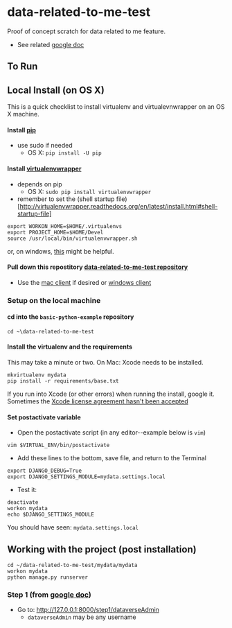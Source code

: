 # data-related-to-me-test

Proof of concept scratch for data related to me feature.  
- See related [google doc](https://docs.google.com/a/harvard.edu/document/d/1UcCtsPMxfHBd9ncXsFhbaofzkgn1NyiGzrZ0b0KqlWU/edit?usp=sharing)

## To Run


## Local Install (on OS X)

This is a quick checklist to install virtualenv and virtualevnwrapper on an OS X machine. 

#### Install [pip](http://pip.readthedocs.org/en/latest/installing.html)

* use sudo if needed
    * OS X: ```pip install -U pip```

#### Install [virtualenvwrapper](http://virtualenvwrapper.readthedocs.org/en/latest/install.html)

* depends on pip
    * OS X: ```sudo pip install virtualenvwrapper```
* remember to set the (shell startup file)[http://virtualenvwrapper.readthedocs.org/en/latest/install.html#shell-startup-file]
```
export WORKON_HOME=$HOME/.virtualenvs
export PROJECT_HOME=$HOME/Devel
source /usr/local/bin/virtualenvwrapper.sh
``` 
or, on windows, [this](http://stackoverflow.com/questions/2615968/installing-virtualenvwrapper-on-windows) might be helpful.

#### Pull down this repostitory [data-related-to-me-test repository](https://github.com/iqss/data-related-to-me-test)

* Use the [mac client](https://mac.github.com/) if desired or [windows client](https://windows.github.com/)

### Setup on the local machine

#### cd into the ```basic-python-example``` repository

```
cd ~\data-related-to-me-test
```

#### Install the virtualenv and the requirements

This may take a minute or two.  On Mac: Xcode needs to be installed.
    
```
mkvirtualenv mydata
pip install -r requirements/base.txt
```

If you run into Xcode (or other errors) when running the install, google it.  Sometimes the [Xcode license agreement hasn't been accepted](http://stackoverflow.com/questions/26197347/agreeing-to-the-xcode-ios-license-requires-admin-privileges-please-re-run-as-r/26197363#26197363)

#### Set postactivate variable

- Open the postactivate script (in any editor--example below is ```vim```)
```
vim $VIRTUAL_ENV/bin/postactivate
```

- Add these lines to the bottom, save file, and return to the Terminal
```
export DJANGO_DEBUG=True
export DJANGO_SETTINGS_MODULE=mydata.settings.local
```

- Test it:
```
deactivate
workon mydata
echo $DJANGO_SETTINGS_MODULE
```

You should have seen: ```mydata.settings.local```
 

## Working with the project (post installation)

```
cd ~/data-related-to-me-test/mydata/mydata
workon mydata
python manage.py runserver
```


### Step 1 (from [google doc](https://docs.google.com/a/harvard.edu/document/d/1UcCtsPMxfHBd9ncXsFhbaofzkgn1NyiGzrZ0b0KqlWU/edit?usp=sharing))

- Go to: http://127.0.0.1:8000/step1/dataverseAdmin
   - ```dataverseAdmin``` may be any username
